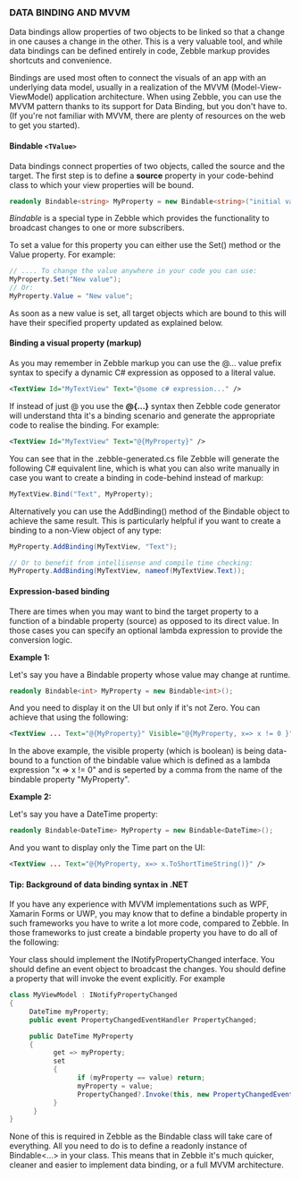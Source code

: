 
### DATA BINDING AND MVVM

Data bindings allow properties of two objects to be linked so that a change in one causes a change in the other. This is a very valuable tool, and while data bindings can be defined entirely in code, Zebble markup provides shortcuts and convenience.

Bindings are used most often to connect the visuals of an app with an underlying data model, usually in a realization of the MVVM (Model-View-ViewModel) application architecture. When using Zebble, you can use the MVVM pattern thanks to its support for Data Binding, but you don't have to. (If you're not familiar with MVVM, there are plenty of resources on the web to get you started).

#### Bindable `<TValue>`

Data bindings connect properties of two objects, called the source and the target. The first step is to define a **source** property in your code-behind class to which your view properties will be bound.

```csharp
readonly Bindable<string> MyProperty = new Bindable<string>("initial value");
```

*Bindable<TValue>* is a special type in Zebble which provides the functionality to broadcast changes to one or more subscribers.

To set a value for this property you can either use the Set() method or the Value property. For example:

```csharp
// .... To change the value anywhere in your code you can use:
MyProperty.Set("New value");
// Or:
MyProperty.Value = "New value";
```

As soon as a new value is set, all target objects which are bound to this will have their specified property updated as explained below.

#### Binding a visual property (markup)

As you may remember in Zebble markup you can use the @... value prefix syntax to specify a dynamic C# expression as opposed to a literal value.

```xml
<TextView Id="MyTextView" Text="@some c# expression..." />
```

If instead of just @ you use the **@{...}** syntax then Zebble code generator will understand thta it's a binding scenario and generate the appropriate code  to realise the binding. For example:

```xml
<TextView Id="MyTextView" Text="@{MyProperty}" />
```

You can see that in the .zebble-generated.cs file Zebble will generate the following C# equivalent line, which is what you can also write manually in case you want to create a binding in code-behind instead of markup:

```csharp
MyTextView.Bind("Text", MyProperty);
```

Alternatively you can use the AddBinding() method of the Bindable object to achieve the same result. This is particularly helpful if you want to create a binding to a non-View object of any type:

```csharp
MyProperty.AddBinding(MyTextView, "Text");

// Or to benefit from intellisense and compile time checking:
MyProperty.AddBinding(MyTextView, nameof(MyTextView.Text));
```

#### Expression-based binding

There are times when you may want to bind the target property to a function of a bindable property (source) as opposed to its direct value.  In those cases you can specify an optional lambda expression to provide the conversion logic.

**Example 1:**

Let's say you have a Bindable<int> property whose value may change at runtime.

```csharp
readonly Bindable<int> MyProperty = new Bindable<int>();
```

And you need to display it on the UI but only if it's not Zero. You can achieve that using the following: 

```xml
<TextView ... Text="@{MyProperty}" Visible="@{MyProperty, x=> x != 0 }" />
```

In the above example, the visible property (which is boolean) is being data-bound to a function of the bindable value which is defined as a lambda expression "x => x != 0" and is seperted by a comma from the name of the bindable property "MyProperty".

**Example 2:**

Let's say you have a DateTime property:

```csharp
readonly Bindable<DateTime> MyProperty = new Bindable<DateTime>();
```

And you want to display only the Time part on the UI:

```xml
<TextView ... Text="@{MyProperty, x=> x.ToShortTimeString()}" />
```

#### Tip: Background of data binding syntax in .NET
If you have any experience with MVVM implementations such as WPF, Xamarin Forms or UWP, you may know that to define a bindable property in such frameworks you have to write a lot more code, compared to Zebble. In those frameworks to just create a bindable property you have to do all of the following:

Your class should implement the INotifyPropertyChanged interface.
You should define an event object to broadcast the changes.
You should define a property that will invoke the event explicitly. For example

```csharp
class MyViewModel : INotifyPropertyChanged
{
     DateTime myProperty;
     public event PropertyChangedEventHandler PropertyChanged;

     public DateTime MyProperty
     {
           get => myProperty;
           set
           {
                 if (myProperty == value) return;
                 myProperty = value;
                 PropertyChanged?.Invoke(this, new PropertyChangedEventArgs(nameof(MyProperty)));
           }
      }
}
```

None of this is required in Zebble as the Bindable<TValue> class will take care of everything. All you need to do is to define a readonly instance of Bindable<...> in your class. This means that in Zebble it's much quicker, cleaner and easier to implement data binding, or a full MVVM architecture.